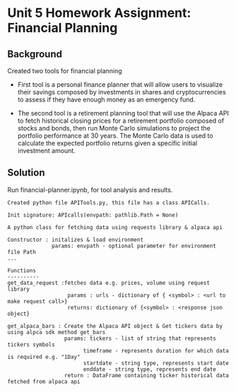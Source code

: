 # Unit 5 Homework Assignment: Financial Planning 
## Background
Created two tools for financial planning 

* First tool is a personal finance planner that will allow users to visualize their savings composed by investments in shares and cryptocurrencies to assess if they have enough money as an emergency fund.

* The second tool is a retirement planning tool that will use the Alpaca API to fetch historical closing prices for a retirement portfolio composed of stocks and bonds, then run Monte Carlo simulations to project the portfolio performance at 30 years. The Monte Carlo data is used to calculate the expected portfolio returns given a specific initial investment amount.

## Solution

Run financial-planner.ipynb, for tool analysis and results.

    Created python file APITools.py, this file has a class APICalls. 

    Init signature: APIcalls(envpath: pathlib.Path = None)

    A python class for fetching data using requests library & alpaca api 

    Constructor : initalizes & load environment
                  params: envpath - optional parameter for environment file Path
    ...

    Functions    
    ----------
    get_data_request :fetches data e.g. prices, volume using request library
                       params : urls - dictionary of { <symbol> : <url to make request call>}
                       returns: dictionary of {<symbol> : <response json object}
                    
    get_alpaca_bars : Create the Alpaca API object & Get tickers data by using alpca sdk method get_bars
                      params: tickers - list of string that represents tickers symbols
                            timeframe - represents duration for which data is required e.g. "1Day"
                            startdate - string type, represents start date
                            enddate - string type, represents end date        
                      return : DataFrame containing ticker historical data fetched from alpaca api



    
